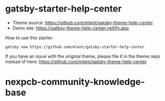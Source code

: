 # gatsby-starter-help-center

- Theme source: https://github.com/mlent/gatsby-theme-help-center
- Demo site: https://gatbsy-theme-help-center.netlify.app

How to use this starter:

```
gatsby new https://github.com/mlent/gatsby-starter-help-center
```

If you have an issue with the original theme, please file it in the theme repo instead of here:
https://github.com/mlent/gatsby-theme-help-center
# nexpcb-community-knowledge-base
